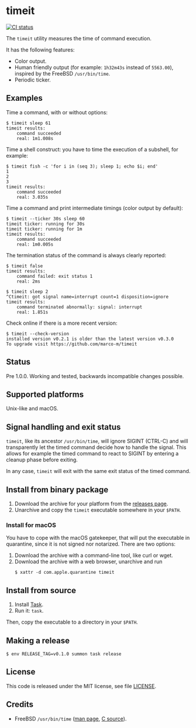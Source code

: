 # timeit

[![CI status](https://github.com/marco-m/timeit/actions/workflows/ci.yml/badge.svg)](https://github.com/marco-m/timeit/actions)

The `timeit` utility measures the time of command execution.

It has the following features:
- Color output.
- Human friendly output (for example: `1h32m43s` instead of `5563.00`), inspired by the FreeBSD `/usr/bin/time`.
- Periodic ticker.

## Examples

Time a command, with or without options:

    $ timeit sleep 61
    timeit results:
        command succeeded
        real: 1m1.008s

Time a shell construct: you have to time the execution of a subshell, for
example:

    $ timeit fish -c 'for i in (seq 3); sleep 1; echo $i; end'
    1
    2
    3
    timeit results:
        command succeeded
        real: 3.035s

Time a command and print intermediate timings (color output by default):

    $ timeit --ticker 30s sleep 60
    timeit ticker: running for 30s
    timeit ticker: running for 1m
    timeit results:
        command succeeded
        real: 1m0.005s

The termination status of the command is always clearly reported:

    $ timeit false
    timeit results:
        command failed: exit status 1
        real: 2ms

    $ timeit sleep 2
    ^Ctimeit: got signal name=interrupt count=1 disposition=ignore
    timeit results:
        command terminated abnormally: signal: interrupt
        real: 1.851s

Check online if there is a more recent version:

    $ timeit --check-version
    installed version v0.2.1 is older than the latest version v0.3.0
    To upgrade visit https://github.com/marco-m/timeit

## Status

Pre 1.0.0. Working and tested, backwards incompatible changes possible.

## Supported platforms

Unix-like and macOS.

## Signal handling and exit status

`timeit`, like its ancestor `/usr/bin/time`, will ignore SIGINT (CTRL-C) and will transparently let the timed command decide how to handle the signal. This allows for example the timed command to react to SIGINT by entering a cleanup phase before exiting.

In any case, `timeit` will exit with the same exit status of the timed command.

## Install from binary package

1. Download the archive for your platform from the [releases
  page](https://github.com/marco-m/timeit/releases).
2. Unarchive and copy the `timeit` executable somewhere in your `$PATH`.

### Install for macOS

You have to cope with the macOS gatekeeper, that will put the executable in
quarantine, since it is not signed nor notarized. There are two options:

1. Download the archive with a command-line tool, like curl or wget.
2. Download the archive with a web browser, unarchive and run
   ```
   $ xattr -d com.apple.quarantine timeit
   ```

## Install from source

1. Install [Task](https://taskfile.dev/).
2. Run it: `task`.

Then, copy the executable to a directory in your `$PATH`.

## Making a release

    $ env RELEASE_TAG=v0.1.0 summon task release

## License

This code is released under the MIT license, see file [LICENSE](LICENSE).

## Credits

* FreeBSD `/usr/bin/time` ([man page], [C source]).

[man page]: https://www.freebsd.org/cgi/man.cgi?query=time
[C source]: https://github.com/freebsd/freebsd/blob/master/usr.bin/time/time.c
